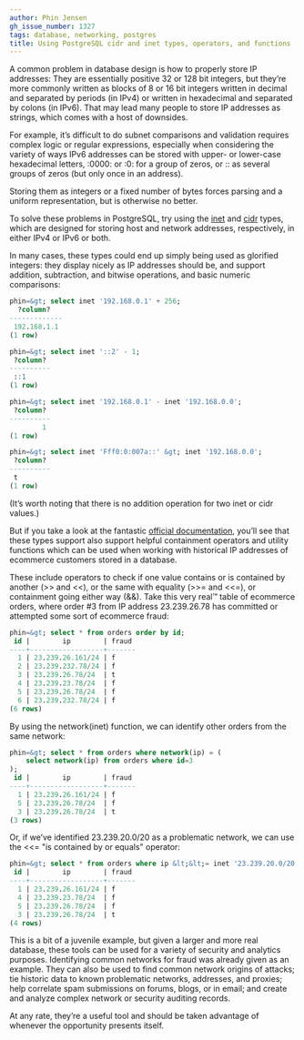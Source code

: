 ```yaml
---
author: Phin Jensen
gh_issue_number: 1327
tags: database, networking, postgres
title: Using PostgreSQL cidr and inet types, operators, and functions
---
```




A common problem in database design is how to properly store IP addresses: They are essentially positive 32 or 128 bit integers, but they’re more commonly written as blocks of 8 or 16 bit integers written in decimal and separated by periods (in IPv4) or written in hexadecimal and separated by colons (in IPv6). That may lead many people to store IP addresses as strings, which comes with a host of downsides.

For example, it’s difficult to do subnet comparisons and validation requires complex logic or regular expressions, especially when considering the variety of ways IPv6 addresses can be stored with upper- or lower-case hexadecimal letters, :0000: or :0: for a group of zeros, or :: as several groups of zeros (but only once in an address).

Storing them as integers or a fixed number of bytes forces parsing and a uniform representation, but is otherwise no better.

To solve these problems in PostgreSQL, try using the [inet](https://www.postgresql.org/docs/9.6/static/datatype-net-types.html#DATATYPE-INET) and [cidr](https://www.postgresql.org/docs/9.6/static/datatype-net-types.html#DATATYPE-CIDR) types, which are designed for storing host and network addresses, respectively, in either IPv4 or IPv6 or both.

In many cases, these types could end up simply being used as glorified integers: they display nicely as IP addresses should be, and support addition, subtraction, and bitwise operations, and basic numeric comparisons:

```sql
phin=&gt; select inet '192.168.0.1' + 256;
  ?column?
-------------
 192.168.1.1
(1 row)

phin=&gt; select inet '::2' - 1;
 ?column?
----------
 ::1
(1 row)

phin=&gt; select inet '192.168.0.1' - inet '192.168.0.0';
 ?column?
----------
        1
(1 row)

phin=&gt; select inet 'Fff0:0:007a::' &gt; inet '192.168.0.0';
 ?column?
----------
 t
(1 row)
```

(It’s worth noting that there is no addition operation for two inet or cidr values.)

But if you take a look at the fantastic [official documentation](https://www.postgresql.org/docs/current/static/functions-net.html), you’ll see that these types support also support helpful containment operators and utility functions which can be used when working with historical IP addresses of ecommerce customers stored in a database.

These include operators to check if one value contains or is contained by another (>> and <<), or the same with equality (>>= and <<=), or containment going either way (&&). Take this very real™ table of ecommerce orders, where order #3 from IP address 23.239.26.78 has committed or attempted some sort of ecommerce fraud:

```sql
phin=&gt; select * from orders order by id;
 id |        ip        | fraud
----+------------------+-------
  1 | 23.239.26.161/24 | f
  2 | 23.239.232.78/24 | f
  3 | 23.239.26.78/24  | t
  4 | 23.239.23.78/24  | f
  5 | 23.239.26.78/24  | f
  6 | 23.239.232.78/24 | f
(6 rows)
```

By using the network(inet) function, we can identify other orders from the same network:

```sql
phin=&gt; select * from orders where network(ip) = (
    select network(ip) from orders where id=3
);
 id |        ip        | fraud
----+------------------+-------
  1 | 23.239.26.161/24 | f
  5 | 23.239.26.78/24  | f
  3 | 23.239.26.78/24  | t
(3 rows)
```

Or, if we’ve identified 23.239.20.0/20 as a problematic network, we can use the <<= "is contained by or equals" operator:

```sql
phin=&gt; select * from orders where ip &lt;&lt;= inet '23.239.20.0/20'
 id |        ip        | fraud
----+------------------+-------
  1 | 23.239.26.161/24 | f
  4 | 23.239.23.78/24  | f
  5 | 23.239.26.78/24  | f
  3 | 23.239.26.78/24  | t
(4 rows)
```

This is a bit of a juvenile example, but given a larger and more real database, these tools can be used for a variety of security and analytics purposes. Identifying common networks for fraud was already given as an example. They can also be used to find common network origins of attacks; tie historic data to known problematic networks, addresses, and proxies; help correlate spam submissions on forums, blogs, or in email; and create and analyze complex network or security auditing records.

At any rate, they’re a useful tool and should be taken advantage of whenever the opportunity presents itself.


